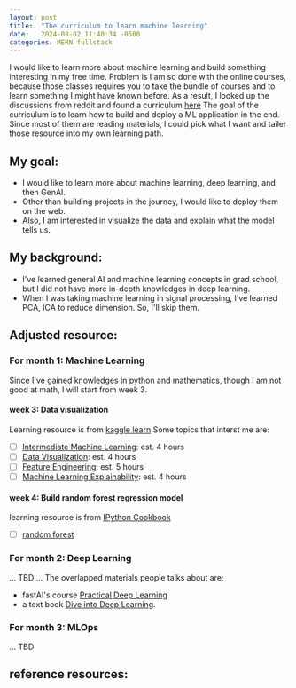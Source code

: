 ```yaml
---
layout: post
title:  "The curriculum to learn machine learning"
date:   2024-08-02 11:40:34 -0500
categories: MERN fullstack
---
```


I would like to learn more about machine learning and build something interesting in my free time.
Problem is I am so done with the online courses, because those classes requires you to take the bundle of courses and to learn something I might have known before.
As a result, I looked up the discussions from reddit and found a curriculum [here](https://github.com/llSourcell/LearnML)
The goal of the curriculum is to learn how to build and deploy a ML application in the end.
Since most of them are reading materials, I could pick what I want and tailer those resource into my own learning path.

## My goal:
- I would like to learn more about machine learning, deep learning, and then GenAI.
- Other than building projects in the journey, I would like to deploy them on the web.
- Also, I am interested in visualize the data and explain what the model tells us.

## My background:
- I've learned general AI and machine learning concepts in grad school, but I did not have more in-depth knowledges in deep learning.
- When I was taking machine learning in signal processing, I've learned PCA, ICA to reduce dimension. So, I'll skip them.

## Adjusted resource:

### For month 1: Machine Learning
Since I've gained knowledges in python and mathematics, though I am not good at math, I will start from week 3.
#### week 3: Data visualization
Learning resource is from [kaggle learn](https://www.kaggle.com/learn)
Some topics that interst me are:
- [ ] [Intermediate Machine Learning](https://www.kaggle.com/learn/intermediate-machine-learning/course): est. 4 hours
- [ ] [Data Visualization](https://www.kaggle.com/learn/data-visualization): est. 4 hours
- [ ] [Feature Engineering](https://www.kaggle.com/learn/feature-engineering): est. 5 hours
- [ ] [Machine Learning Explainability](https://www.kaggle.com/learn/machine-learning-explainability): est. 4 hours

#### week 4: Build random forest regression model
learning resource is from [IPython Cookbook](https://github.com/ipython-books/cookbook-2nd)
- [ ] [random forest](https://github.com/ipython-books/cookbook-2nd/blob/master/chapter08_ml/06_random_forest.md)

### For month 2: Deep Learning
... TBD ...
The overlapped materials people talks about are:
- fastAI's course [Practical Deep Learning](https://course.fast.ai/Lessons/lesson1.html)
- a text book [Dive into Deep Learning](https://d2l.ai/).


### For month 3: MLOps
... TBD

## reference resources:


